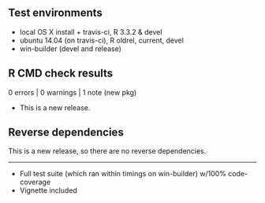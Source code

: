 ## Test environments

* local OS X install + travis-ci, R 3.3.2 & devel
* ubuntu 14.04 (on travis-ci), R oldrel, current, devel
* win-builder (devel and release)

## R CMD check results

0 errors | 0 warnings | 1 note (new pkg)

* This is a new release.

## Reverse dependencies

This is a new release, so there are no reverse dependencies.

---

* Full test suite (which ran within timings on win-builder) 
  w/100% code-coverage
* Vignette included